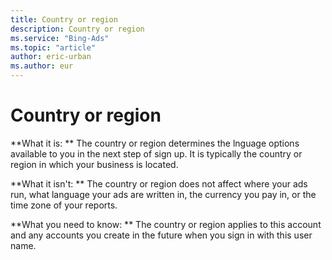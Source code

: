 ```yaml
---
title: Country or region
description: Country or region
ms.service: "Bing-Ads"
ms.topic: "article"
author: eric-urban
ms.author: eur
---
```


# Country or region

**What it is: ** The country or region determines the lnguage options available to you in the next step of sign up. It is typically the country or region in which your business is located.

**What it isn't: ** The country or region does not affect where your ads run, what language your ads are written in, the currency you pay in, or the time zone of your reports.

**What you need to know: ** The country or region applies to this account and any accounts you create in the future when you sign in with this user name.


